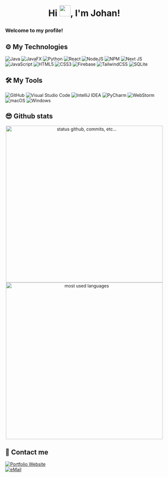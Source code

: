 # <p align="center">Hi <img src="https://raw.githubusercontent.com/marcos-inja/marcos-inja/main/gifs/hi.gif" width="35px">, I'm Johan!</p>

### Welcome to my profile!


## ⚙️ My Technologies
![Java](https://img.shields.io/badge/java-%23ED8B00.svg?style=for-the-badge&logo=openjdk&logoColor=white)
![JavaFX](https://img.shields.io/badge/javafx-%23FF0000.svg?style=for-the-badge&logo=javafx&logoColor=white)
![Python](https://img.shields.io/badge/python-%230095D5.svg?&style=for-the-badge&logo=python&logoColor=white)
![React](https://img.shields.io/badge/react-%2320232a.svg?style=for-the-badge&logo=react&logoColor=%2361DAFB)
![NodeJS](https://img.shields.io/badge/node.js-6DA55F?style=for-the-badge&logo=node.js&logoColor=white)
![NPM](https://img.shields.io/badge/NPM-%23CB3837.svg?style=for-the-badge&logo=npm&logoColor=white)
![Next JS](https://img.shields.io/badge/Next-black?style=for-the-badge&logo=next.js&logoColor=white)
![JavaScript](https://img.shields.io/badge/javascript%20-%23323330.svg?&style=for-the-badge&logo=javascript&logoColor=%23F7DF1E&color=3d3919)
![HTML5](https://img.shields.io/badge/html5%20-%23E34F26.svg?&style=for-the-badge&logo=html5&logoColor=white)
![CSS3](https://img.shields.io/badge/css3%20-%231572B6.svg?&style=for-the-badge&logo=css3&logoColor=white)
![Firebase](https://img.shields.io/badge/firebase-a08021?style=for-the-badge&logo=firebase&logoColor=ffcd34)
![TailwindCSS](https://img.shields.io/badge/tailwindcss-%2338B2AC.svg?style=for-the-badge&logo=tailwind-css&logoColor=white)
![SQLite](https://img.shields.io/badge/sqlite-%2307405e.svg?style=for-the-badge&logo=sqlite&logoColor=white)

## 🛠️ My Tools
![GitHub](https://img.shields.io/badge/github%20-%23121011.svg?&style=for-the-badge&logo=github&logoColor=white&color=283238)
![Visual Studio Code](https://img.shields.io/badge/Visual%20Studio%20Code-0078d7.svg?style=for-the-badge&logo=visual-studio-code&logoColor=white)
![IntelliJ IDEA](https://img.shields.io/badge/IntelliJIDEA-000000.svg?style=for-the-badge&logo=intellij-idea&logoColor=white)
![PyCharm](https://img.shields.io/badge/pycharm-143?style=for-the-badge&logo=pycharm&logoColor=black&color=black&labelColor=green)
![WebStorm](https://img.shields.io/badge/webstorm-143?style=for-the-badge&logo=webstorm&logoColor=white&color=black)
![macOS](https://img.shields.io/badge/mac%20os-000000?style=for-the-badge&logo=macos&logoColor=F0F0F0)
![Windows](https://img.shields.io/badge/Windows-0078D6?style=for-the-badge&logo=windows&logoColor=white)

## 😎 Github stats

<p align="center">
    <img alt="status github, commits, etc..." width="500px" src="https://github-readme-stats.vercel.app/api?username=johan253&count_private=true&show_icons=true&custom_title=Contributions&theme=algolia&bg_color=0,000000,000000&layout=compact&border_radius=8"
    /> <br>
    <img alt="most used languages" width="500px" src="https://github-readme-stats.vercel.app/api/top-langs/?username=johan253&count_private=true&theme=algolia&bg_color=0,000000,000000&layout=compact&border_radius=8&langs_count=20"/>
</p>

## 📲 Contact me
<a href="https://johanhernandez.com">
<img alt="Portfolio Website" src="https://img.shields.io/badge/Portfolio-4B2E83?style=for-the-badge&logo=user&logoColor=white" />
</a>
<br/>
<a href="mailto:johan.hdzz@outlook.com-">
<img alt="eMail" src="https://img.shields.io/badge/johan.hdzz@outlook.com-0078D4?style=for-the-badge&logo=microsoft&logoColor=white" />
</a>
